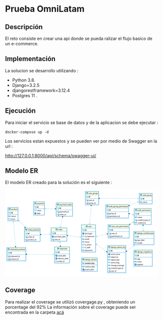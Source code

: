 # Prueba OmniLatam

## Descripción
El reto consiste en crear una api donde se pueda ralizar el flujo basico de un e-commerce.

## Implementación

La solucion se desarrollo  utilizando :
- Python 3.8.
- Django=3.2.5
- djangorestframework=3.12.4
- Postgres 11 .


## Ejecución

Para iniciar el servicio se base de datos y de la aplicacion se  debe ejecutar :
```
docker-compose up -d
```
Los servicios estan expuestos y se pueden ver por medio de Swagger en la url :

http://127.0.0.1:8000/api/schema/swagger-ui/


## Modelo ER

El modelo ER creado  para la solución es el siguiente :

<p align="center"> 
  <img src="diagrama-ER.png">
</p>

## Coverage

Para realizar el coverage se utilizó covergage.py , obteniendo un porcentage del 92%
La información sobre el coverage puede ser encontrada en la carpeta [acá](htmlcov)




